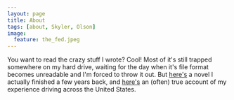 ```yaml
---
layout: page
title: About
tags: [about, Skyler, Olson]
image:
  feature: the_fed.jpeg
---
```


You want to read the crazy stuff I wrote? Cool! Most of it's still trapped somewhere on my hard drive, waiting for the day when it's file format becomes unreadable and I'm forced to throw it out. But [here's](https://salemhunters.wordpress.com/archives/) a novel I actually finished a few years back, and [here's](https://travelingwithvictoria.wordpress.com/2014/06/09/the-chronicles-of-sarnia/) an (often) true account of my experience driving across the United States.

